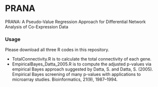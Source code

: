 # PRANA

PRANA: A Pseudo-Value Regression Approach for Differential Network Analysis of Co-Expression Data

### Usage
Please download all three R codes in this repository. 

* TotalConnectivity.R is to calculate the total connectivity of each gene.
* EmpiricalBayes_Datta_2005.R is to compute the adjusted p-values via empirical Bayes approach suggested by Datta, S. and Datta, S. (2005). Empirical Bayes screening of many p-values with applications to microarray studies. Bioinformatics, 21(9), 1987–1994.
